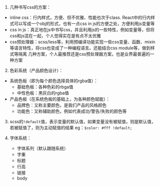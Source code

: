 1. 几种书写css的方案：
  * inline css：行内样式，方便、但不优雅、性能也次于class. React中的行内样式可以写成一个obj的形式，也有一点css in js的方便之处，方便利用js变量等
  * css in js：真正地在js中书写css，并且利用js的一些特性，例如变量等，但将css和js混在一起，个人觉得实在是有点不太优雅
  * css预处理器：scss/less等，利用预编译功能实现一些css变量、函数、mixin等语言特性，将css也变成了一种编程语言。还能结合css module等，做到样式等隔离
  几种方案，个人最推荐还是css预处理器方案，也是业界最普遍的一种方案

2. 色彩系统（产品颜色设计）：
  * 系统色板（即为每个颜色选择具体的rgba值）：
    - 基础色板：各种色彩的rbga值
    - 中性色板：黑灰白的rgba值
  * 产品色板（在系统色板的基础上，为各种颜色赋能）：
    - 品牌色：又称主要颜色，是我们产品的风格颜色
    - 功能色：又称辅助颜色，例如代表成功/警告/失败的颜色等
  
3. scss的`!default`值，表示变量的默认值，如果变量没有被赋值，则是默认值，若被赋值了，则为主动赋值的结果
eg：`$color: #fff !default;`

4. 字体系统：
   * 字体系列（默认跟随系统）
   * 字重
   * 标题
   * 行高
   * 链接
   * body